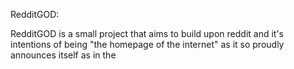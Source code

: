 RedditGOD:

RedditGOD is a small project that aims to build upon reddit and it's intentions of being "the homepage of the internet" as it so proudly announces itself as in the <title> tag. This project hopes to make reddit primarily used on the homepage and lets users focus on the content and streamline the upvoting/downprocess process, making it easier to contribute "karma" points to the reddit community. Currently it is compatable with RES v4 and can be used side by side to make for an even better reddit experience!
Feel free to make changes to this project and fork the project (at the following link: https://github.com/extramaster/redditGOD), code is licensed under the MIT License, eXtraMaster 2013